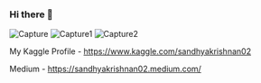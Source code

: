 ### Hi there 👋
![Capture](https://user-images.githubusercontent.com/66886190/148727008-8ff77317-145d-49c0-b71e-ac4c66b2db24.PNG)
![Capture1](https://user-images.githubusercontent.com/66886190/148727014-e56a784e-ac6d-494a-b3b3-cf77a1018efe.PNG)
![Capture2](https://user-images.githubusercontent.com/66886190/148727017-c9e1e4c3-3786-4848-8ae6-b9c16345e602.PNG)





My Kaggle Profile - https://www.kaggle.com/sandhyakrishnan02

Medium - https://sandhyakrishnan02.medium.com/









